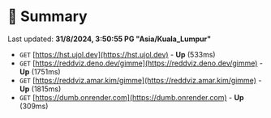 # 📖 Summary
Last updated: **31/8/2024, 3:50:55 PG "Asia/Kuala_Lumpur"**

- `GET` [https://hst.ujol.dev](https://hst.ujol.dev) - **Up** (533ms)
- `GET` [https://reddviz.deno.dev/gimme](https://reddviz.deno.dev/gimme) - **Up** (1751ms)
- `GET` [https://reddviz.amar.kim/gimme](https://reddviz.amar.kim/gimme) - **Up** (1815ms)
- `GET` [https://dumb.onrender.com](https://dumb.onrender.com) - **Up** (309ms)
